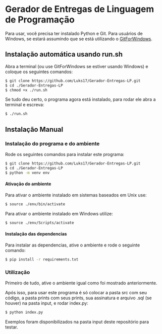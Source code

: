 
# Gerador de Entregas de Linguagem de Programação

Para usar, você precisa ter instalado Python e Git. 
Para usuários de Windows, se estará assumindo que se está utilizando o [GitForWindows](https://gitforwindows.org/).

## Instalação automática usando run.sh

Abra a terminal (ou use GitForWindows se estiver usando Windows) e coloque os seguintes comandos:

```bash
$ git clone https://github.com/Luks17/Gerador-Entregas-LP.git
$ cd ./Gerador-Entregas-LP
$ chmod +x ./run.sh
```

Se tudo deu certo, o programa agora está instalado, para rodar ele abra a terminal e escreva:

```bash
$ ./run.sh
```

## Instalação Manual

### Instalação do programa e do ambiente

Rode os seguintes comandos para instalar este programa:

```bash
$ git clone https://github.com/Luks17/Gerador-Entregas-LP.git
$ cd ./Gerador-Entregas-LP
$ python -m venv env
```

#### Ativação do ambiente

Para ativar o ambiente instalado em sistemas baseados em Unix use:
```bash
$ source ./env/bin/activate
```

Para ativar o ambiente instalado em Windows utilize:
```bash
$ source ./env/Scripts/activate
```

#### Instalação das dependencias

Para instalar as dependencias, ative o ambiente e rode o seguinte comando:
```bash
$ pip install -r requirements.txt
```

### Utilização

Primeiro de tudo, ative o ambiente igual como foi mostrado anteriormente.

Após isso, para usar este programa é só colocar a pasta src com seu código, a pasta prints com seus prints, sua assinatura e arquivo .sql (se houver) na pasta input, e rodar index.py:

```bash
$ python index.py
```

Exemplos foram disponibilizados na pasta input deste repositório para testar.
